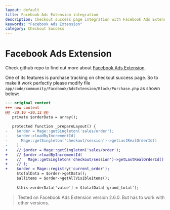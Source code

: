 ```yaml
---
layout: default
title: Facebook Ads Extension integration
description: Checkout success page integration with Facebook Ads Extension
keywords: "Facebook Ads Extension"
category: Checkout Success
---
```


# Facebook Ads Extension

Check github repo to find out more about [Facebook Ads Extension](https://github.com/facebookincubator/facebook-for-magento).

One of its features is purchase tracking on checkout success page. So to make it work perfectly please modify file `app/code/community/Facebook/AdsExtension/Block/Purchase.php` as shown below:

```diff
--- original content
+++ new content
@@ -20,10 +20,12 @@
   private $orderData = array();
 
   protected function _prepareLayout() {
-    $order = Mage::getSingleton('sales/order');
-    $order->loadByIncrementId(
-      Mage::getSingleton('checkout/session')->getLastRealOrderId()
-    );
+    // $order = Mage::getSingleton('sales/order');
+    // $order->loadByIncrementId(
+    //   Mage::getSingleton('checkout/session')->getLastRealOrderId()
+    // );
+    $order = Mage::registry('current_order');
     $totalData = $order->getData();
     $allitems = $order->getAllVisibleItems();
 
     $this->orderData['value'] = $totalData['grand_total'];

```

> Tested on Facebook Ads Extension version 2.6.0. But has to work with other versions.

